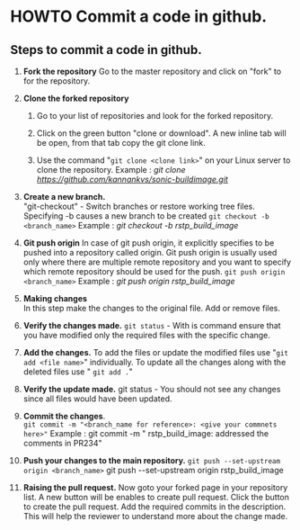 # HOWTO Commit a code in github. 

## Steps to commit a code in github.

1. **Fork the repository** 
  Go to the master repository and click on "fork" to for the repository.

  

2. **Clone the forked repository**

   1. Go to your list of repositories and look for the forked repository. 

   2. Click on the green button "clone or download". A new inline tab will be open, from that tab copy the git clone link. 

   3. Use the command "`git clone <clone link>`" on your Linux server to clone the repository. 
     Example : *git clone https://github.com/kannankvs/sonic-buildimage.git*

     

3. **Create a new branch.**   
   "git-checkout" - Switch branches or restore working tree files. Specifying -b causes a new branch to be created 
   `git checkout -b <branch_name>`
   Example : *git checkout -b rstp_build_image*

   

4. **Git push origin** 
    In case of git push origin, it explicitly specifies to be pushed into a repository called origin. Git push origin is usually used only where there are multiple remote repository and you want to specify which remote repository should be used for the push.
     `git push origin <branch_name>`
    Example : *git push origin rstp_build_image*	

    

5. **Making changes**	
   In this step make the changes to the original file. Add or remove files. 

   

6. **Verify the changes made.** 
   `git status`  - With is command ensure that you have modified only the required files with the specific change. 

   

7. **Add the changes.**
   To add the files or update the modified files use "`git add <file name>`" individually. 
   To update all the changes along with the deleted files use " `git add .`"

   

8. **Verify the update made.** 
   git status  - You should not see any changes since all files would have been updated. 

   

9. **Commit the changes**.   
   `git commit -m "<branch_name for reference>: <give your commnets here>"` 
   Example :  git commit -m " rstp_build_image: addressed the comments in PR234"

   

 10. **Push your changes to the main repository.**
    `git push --set-upstream origin <branch_name>` 
    git push --set-upstream origin rstp_build_image

    

 11. **Raising the pull request.** 
     Now goto your forked page in your repository list. A new button will be enables to create pull request. Click the button to create the pull request. 
     Add the required commits in the description. This will help the reviewer to understand more about the change made. 